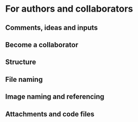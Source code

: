 
# For authors and collaborators



## Comments, ideas and inputs<a name="comments-ideas-inputs"></a>

## Become a collaborator<a name="become-a-collaborator"></a>

## Structure<a name="structure"></a>

## File naming<a name="file-naming"></a>

## Image naming and referencing<a name="image-naming-and-referencing"></a>

## Attachments and code files<a name="cattachments-and-code-files"></a>



